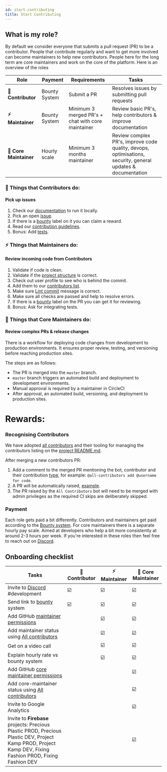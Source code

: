 ```yaml
---
id: start-contributing
title: Start Contributing
---
```


## What is my role?

By default we consider everyone that submits a pull request (PR) to be a contributor. People that contribute regularly and want to get more involved can become maintainers to help new contributors. People here for the long term are core maintainers and work on the core of the platform. Here is an overview of the roles

| Role                   | Payment       | Requirements                                      | Tasks                                                                                                       |
| ---------------------- | ------------- | ------------------------------------------------- | ----------------------------------------------------------------------------------------------------------- |
| **🤙 Contributor**     | Bounty System | Submit a PR                                       | Resolves issues by submitting pull requests                                                                 |
| **⚡️ Maintainer**     | Bounty System | Minimum 3 merged PR's + chat with core maintainer | Review basic PR's, help contributors & improve documentation                                                |
| **🔧 Core Maintainer** | Hourly scale  | Minimum 3 months maintainer                       | Review complex PR's, improve code quality, devops, optimisations, security, general updates & documentation |

### 🤙 Things that Contributors do:

#### Pick up issues

1. Check our [documentation](/) to run it locally.
2. Pick an open [issue](https://github.com/ONEARMY/community-platform/issues).
3. If there is a [bounty](/Contributing/bounties) label on it you can claim a reward.
4. Read our [contribution guidelines](https://github.com/ONEARMY/community-platform/blob/master/CONTRIBUTING.md).
5. Bonus: Add [tests](/Testing/end-to-end).

### ⚡️ Things that Maintainers do:

#### Review incoming code from Contributors

1. Validate if code is clean.
2. Validate if the [project structure](https://github.com/ONEARMY/community-platform/blob/master/CONTRIBUTING.md#--project-structure) is correct.
3. Check out user profile to see who is behind the commit.
4. Add them to our [contributors list](#recognising-contributors).
5. Make sure [Lint commit](https://github.com/ONEARMY/community-platform/blob/master/CONTRIBUTING.md#--commit-style-guide) message is correct.
6. Make sure all checks are passed and help to resolve errors.
7. If there is a [bounty](/Contributing/bounties) label on the PR you can get it for reviewing.
8. Bonus: Ask for integrating tests.

### 🔧 Things that Core Maintainers do:

#### Review complex PRs & release changes

There is a workflow for deploying code changes from development to production environments. It ensures proper review, testing, and versioning before reaching production sites.

The steps are as follows:

- The PR is merged into the `master` branch.
- `master` branch triggers an automated build and deployment to development environments.
- Manual approval is required by a maintainer in CircleCI
- After approval, an automated build, versioning, and deployment to production sites.

# Rewards:

### Recognising Contributors

We have adopted [all contributors](https://allcontributors.org/) and their tooling for managing the contributors listing on the [project README.md](https://github.com/ONEARMY/community-platform/blob/master/README.md).

After merging a new contributors PR:

1. Add a comment to the merged PR mentioning the bot, contributor and their contribution [type](https://allcontributors.org/docs/en/emoji-key), for example: `@all-contributors add @username for code`.
2. A PR will be automatically raised, [example](https://github.com/ONEARMY/community-platform/pull/1952).
3. The PR raised by the `All Contributors` bot will need to be merged with admin privileges as the required CI skips are deliberately skipped.

### Payment

Each role gets paid a bit differently. Contributors and maintainers get paid according to the [Bounty system](/Contributing/bounties). For core maintainers there is a separate hourly pay scale. Aimed at developers who help a bit more consistently at around 2-3 hours per week. If you're interested in these roles then feel free to reach out on [Discord](https://discord.gg/gJ7Yyk4).

## Onboarding checklist

| Tasks                                                                                                                                                      | 🤙 Contributor | ⚡️ Maintainer | 🔧 Core Maintainer |
| ---------------------------------------------------------------------------------------------------------------------------------------------------------- | -------------- | -------------- | ------------------ |
| Invite to [Discord](https://discord.gg/gJ7Yyk4) #development                                                                                               | ☑️             | ☑️             | ☑️                 |
| Send link to [bounty](/Contributing/bounties) system                                                                                                       | ☑️             | ☑️             | ☑️                 |
| Add GitHub [maintainer permissions](https://github.com/ONEARMY/community-platform/settings/access)                                                         |                | ☑️             | ☑️                 |
| Add maintainer status using [All contributors ](#recognising-contributors)                                                                                 |                | ☑️             | ☑️                 |
| Get on a video call                                                                                                                                        |                | ☑️             | ☑️                 |
| Explain hourly rate vs bounty system                                                                                                                       |                | ☑️             | ☑️                 |
| Add GitHub [core maintainer permissions](https://github.com/ONEARMY/community-platform/settings/access)                                                    |                |                | ☑️                 |
| Add core-maintainer status using [All contributors ](#recognising-contributors)                                                                            |                |                | ☑️                 |
| Invite to Google Analytics                                                                                                                                 |                |                | ☑️                 |
| Invite to **Firebase** projects: Precious Plastic PROD, Precious Plastic DEV, Project Kamp PROD, Project Kamp DEV, Fixing Fashion PROD, Fixing Fashion DEV |                |                | ☑️                 |
